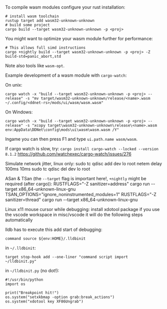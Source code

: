 To compile wasm modules configure your rust installation:

```
# install wasm toolchain
rustup target add wasm32-unknown-unknown
# build some project
cargo build --target wasm32-unknown-unknown -p <proj>
```

You might want to optimize your wasm module further for performance:

```
# This allows full simd instructions
cargo +nightly build --target wasm32-unknown-unknown -p <proj> -Z build-std=panic_abort,std
```

Note also tools like `wasm-opt`.


Example development of a wasm module with `cargo-watch`:

On unix:

```
cargo watch -x "build --target wasm32-unknown-unknown -p <proj> --release" -s "mv target/wasm32-unknown-unknown/release/<name>.wasm ~/.config/<ddnet-rs>/mods/ui/wasm/wasm.wasm"
```

On Windows:

```
cargo watch -x "build --target wasm32-unknown-unknown -p <proj> --release" -s "xcopy target\wasm32-unknown-unknown\release\<name>.wasm env:AppData\DDNet\config\mods\ui\wasm\wasm.wasm /Y"
```

Ingame you can then press F1 and type `ui.path.name wasm/wasm`.

If cargo watch is slow, try:
`cargo install cargo-watch --locked --version 8.1.2`
https://github.com/watchexec/cargo-watch/issues/276

Simulate network jitter, linux only:
sudo tc qdisc add dev lo root netem delay 100ms 10ms 
sudo tc qdisc del dev lo root

ASan & TSan (the `--target` flag is important here!, `+nightly` might be required (after cargo)):
RUSTFLAGS="-Z sanitizer=address" cargo run --target x86_64-unknown-linux-gnu
TSAN_OPTIONS="ignore_noninstrumented_modules=1" RUSTFLAGS="-Z sanitizer=thread" cargo run --target x86_64-unknown-linux-gnu

Linux x11 mouse cursor while debugging:
install xdotool package
if you use the vscode workspace in misc/vscode it will do the following steps automatically

lldb has to execute this add start of debugging:

```
command source ${env:HOME}/.lldbinit
```

in `~/.lldbinit`:
```
target stop-hook add --one-liner "command script import  ~/lldbinit.py"
```

in `~/lldbinit.py` (no dot!):

```
#!/usr/bin/python
import os

print("Breakpoint hit!")
os.system("setxkbmap -option grab:break_actions")
os.system("xdotool key XF86Ungrab")
```
